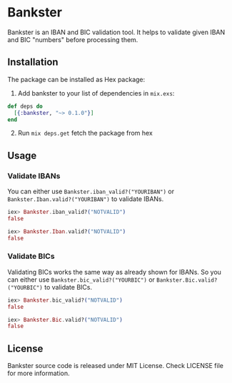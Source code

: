 # Bankster

Bankster is an IBAN and BIC validation tool.
It helps to validate given IBAN and BIC "numbers" before processing them.

## Installation

The package can be installed as Hex package:

  1. Add bankster to your list of dependencies in `mix.exs`:

  ```elixir
  def deps do
    [{:bankster, "~> 0.1.0"}]
  end
  ```

  2. Run `mix deps.get` fetch the package from hex


## Usage

### Validate IBANs
You can either use `Bankster.iban_valid?("YOURIBAN")` or `Bankster.Iban.valid?("YOURIBAN")` to validate IBANs.

```elixir
iex> Bankster.iban_valid?("NOTVALID")
false

iex> Bankster.Iban.valid?("NOTVALID")
false
```

### Validate BICs
Validating BICs works the same way as already shown for IBANs.
So you can either use `Bankster.bic_valid?("YOURBIC")` or `Bankster.Bic.valid?("YOURBIC")` to validate BICs.

```elixir
iex> Bankster.bic_valid?("NOTVALID")
false

iex> Bankster.Bic.valid?("NOTVALID")
false
```

## License
Bankster source code is released under MIT License. Check LICENSE file for more information.
